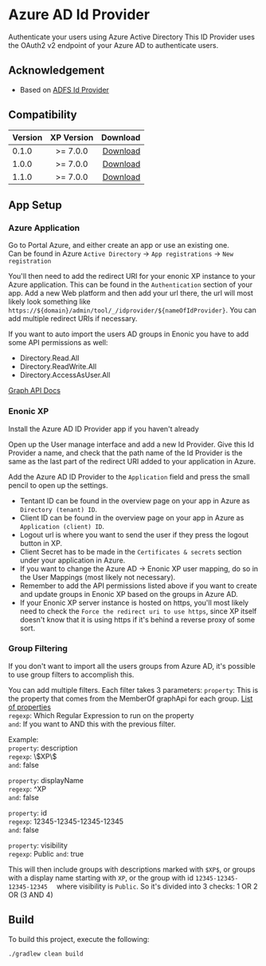 # Azure AD Id Provider

Authenticate your users using Azure Active Directory
This ID Provider uses the OAuth2 v2 endpoint of your Azure AD to authenticate users.

## Acknowledgement
- Based on [ADFS Id Provider](https://github.com/enonic/app-adfs-idprovider)

## Compatibility

| Version       | XP Version            | Download  |
| ------------- |:-------------:| -----:|
| 0.1.0         | >= 7.0.0      | [Download](https://dl.bintray.com/gravitondigital/public/com/gravitondigital/app/azureadidprovider/0.1.0/azureadidprovider-0.1.0.jar)     |
| 1.0.0         | >= 7.0.0      | [Download](https://dl.bintray.com/gravitondigital/public/com/gravitondigital/app/azureadidprovider/1.0.0/azureadidprovider-1.0.0.jar)     |
| 1.1.0         | >= 7.0.0      | [Download](https://repo1.maven.org/maven2/com/gravitondigital/app/azureadidprovider/1.1.0/azureadidprovider-1.1.0.jar)     |

## App Setup

### Azure Application
Go to Portal Azure, and either create an app or use an existing one.  
Can be found in Azure `Active Directory` -> `App registrations` -> `New registration`  
  
You'll then need to add the redirect URI for your enonic XP instance to your Azure application. This can be found in the `Authentication` section of your app. Add a new Web platform and then add your url there, the url will most likely look something like `https://${domain}/admin/tool/_/idprovider/${nameOfIdProvider}`. You can add multiple redirect URIs if necessary.

If you want to auto import the users AD groups in Enonic you have to add some API permissions as well:
* Directory.Read.All
* Directory.ReadWrite.All
* Directory.AccessAsUser.All

[Graph API Docs](https://docs.microsoft.com/en-us/graph/api/user-list-memberof?view=graph-rest-1.0&tabs=http)

### Enonic XP
Install the Azure AD ID Provider app if you haven't already

Open up the User manage interface and add a new Id Provider. Give this Id Provider a name, and check that the path name of the Id Provider is the same as the last part of the redirect URI added to your application in Azure.

Add the Azure AD ID Provider to the `Application` field and press the small pencil to open up the settings.  
* Tentant ID can be found in the overview page on your app in Azure as `Directory (tenant) ID`.
* Client ID can be found in the overview page on your app in Azure as `Application (client) ID`.
* Logout url is where you want to send the user if they press the logout button in XP.
* Client Secret has to be made in the `Certificates & secrets` section under your application in Azure.
* If you want to change the Azure AD -> Enonic XP user mapping, do so in the User Mappings (most likely not necessary).
* Remember to add the API permissions listed above if you want to create and update groups in Enonic XP based on the groups in Azure AD.
* If your Enonic XP server instance is hosted on https, you'll most likely need to check the `Force the redirect uri to use https`, since XP itself doesn't know that it is using https if it's behind a reverse proxy of some sort.

### Group Filtering
If you don't want to import all the users groups from Azure AD, it's possible to use group filters to accomplish this.

You can add multiple filters. Each filter takes 3 parameters:
`property`: This is the property that comes from the MemberOf graphApi for each group. [List of properties](https://docs.microsoft.com/en-us/graph/api/resources/group?view=graph-rest-1.0#properties)  
`regexp`: Which Regular Expression to run on the property  
`and`: If you want to AND this with the previous filter.  

Example:  
`property`: description  
`regexp`: \\\$XP\\\$  
`and`: false  

`property`: displayName  
`regexp`: ^XP  
`and`: false  

`property`: id  
`regexp`: 12345-12345-12345-12345  
`and`: false  

`property`: visibility  
`regexp`: Public
`and`: true

This will then include groups with descriptions marked with `$XP$`, or groups with a display name starting with `XP`, or the group with id `12345-12345-12345-12345  ` where visibility is `Public`. So it's divided into 3 checks: 1 OR 2 OR (3 AND 4)


## Build

To build this project, execute the following:

```bash
./gradlew clean build
```